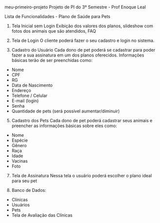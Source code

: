 meu-primeiro-projeto
Projeto de PI do 3º Semestre - Prof Enoque Leal

 Lista de Funcionalidades - Plano de Saúde para Pets

 1) Tela Inicial sem Login Exibição dos valores dos planos, slideshow com fotos dos animais que são atendidos, FAQ

 2) Tela de Login O cliente poderá fazer o seu cadastro e login no sistema.

 3) Cadastro do Usuário Cada dono de pet poderá se cadastrar para poder fazer a sua assinatura em um dos planos oferecidos. Informações básicas terão de ser preenchidas como:
    
 - Nome
 - CPF
 - RG
 - Data de Nascimento
 - Endereço
 - Telefone / Celular
 - E-mail (login)
 - Senha
 - Quantidade de pets (será possível aumentar/diminuir)

 5) Cadastro dos Pets Cada dono de pet poderá cadastrar seus animais e preencher as informações básicas sobre eles como:
    
 - Nome
 - Espécie
 - Gênero
 - Raça
 - Idade
 - Vacinas
 - Foto

 7) Tela de Assinatura Nessa tela o usuário poderá escolher o plano ideal para seu pet

 8) Banco de Dados:

 - Clínicas
 - Usuários
 - Pets
 - Tela de Avaliação das Clínicas




